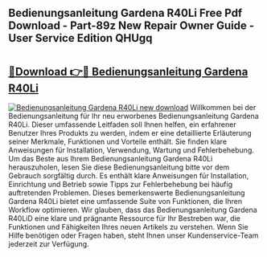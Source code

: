 ## Bedienungsanleitung Gardena R40Li Free Pdf Download - Part-89z New Repair Owner Guide - User Service Edition QHUgq

# <h2><a href="http://df5c49j.blite.top/?on=Bedienungsanleitung+Gardena+R40Li">🔗Download 👉🔴 Bedienungsanleitung Gardena R40Li</a></h2>

[![Bedienungsanleitung Gardena R40Li new download](https://i.imgur.com/lujVjoI.png)](http://df5c49j.blite.top/?on=Bedienungsanleitung+Gardena+R40Li)
Willkommen bei der Bedienungsanleitung für Ihr neu erworbenes Bedienungsanleitung Gardena R40Li. Dieser umfassende Leitfaden soll Ihnen helfen, ein erfahrener Benutzer Ihres Produkts zu werden, indem er eine detaillierte Erläuterung seiner Merkmale, Funktionen und Vorteile enthält. Sie finden klare Anweisungen für Installation, Verwendung, Wartung und Fehlerbehebung. Um das Beste aus Ihrem Bedienungsanleitung Gardena R40Li herauszuholen, lesen Sie diese Bedienungsanleitung bitte vor dem Gebrauch sorgfältig durch. Es enthält klare Anweisungen für Installation, Einrichtung und Betrieb sowie Tipps zur Fehlerbehebung bei häufig auftretenden Problemen. Dieses bemerkenswerte Bedienungsanleitung Gardena R40Li bietet eine umfassende Suite von Funktionen, die Ihren Workflow optimieren. Wir glauben, dass das Bedienungsanleitung Gardena R40LiD eine klare und prägnante Ressource für Ihr Bestreben war, die Funktionen und Fähigkeiten Ihres neuen Artikels zu verstehen. Wenn Sie Hilfe benötigen oder Fragen haben, steht Ihnen unser Kundenservice-Team jederzeit zur Verfügung.
